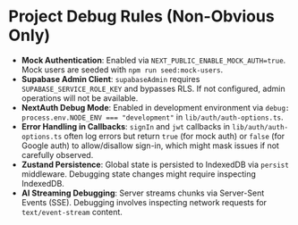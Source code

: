 # Project Debug Rules (Non-Obvious Only)
- **Mock Authentication**: Enabled via `NEXT_PUBLIC_ENABLE_MOCK_AUTH=true`. Mock users are seeded with `npm run seed:mock-users`.
- **Supabase Admin Client**: `supabaseAdmin` requires `SUPABASE_SERVICE_ROLE_KEY` and bypasses RLS. If not configured, admin operations will not be available.
- **NextAuth Debug Mode**: Enabled in development environment via `debug: process.env.NODE_ENV === "development"` in `lib/auth/auth-options.ts`.
- **Error Handling in Callbacks**: `signIn` and `jwt` callbacks in `lib/auth/auth-options.ts` often log errors but return `true` (for mock auth) or `false` (for Google auth) to allow/disallow sign-in, which might mask issues if not carefully observed.
- **Zustand Persistence**: Global state is persisted to IndexedDB via `persist` middleware. Debugging state changes might require inspecting IndexedDB.
- **AI Streaming Debugging**: Server streams chunks via Server-Sent Events (SSE). Debugging involves inspecting network requests for `text/event-stream` content.
